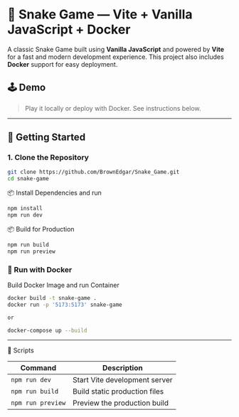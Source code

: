 # 🐍 Snake Game — Vite + Vanilla JavaScript + Docker

A classic Snake Game built using **Vanilla JavaScript** and powered by **Vite** for a fast and modern development experience. This project also includes **Docker** support for easy deployment.

## 🕹 Demo

> Play it locally or deploy with Docker. See instructions below.

---

## 🚀 Getting Started

### 1. Clone the Repository

```bash
git clone https://github.com/BrownEdgar/Snake_Game.git
cd snake-game
```

📦 Install Dependencies and run

```bash
npm install
npm run dev
```

📦 Build for Production

```bash
npm run build
npm run preview

```

### 🐳 Run with Docker

Build Docker Image and run Container

```bash
docker build -t snake-game .
docker run -p '5173:5173' snake-game

or

docker-compose up --build
```

---

📜 Scripts

| Command           | Description                   |
| ----------------- | ----------------------------- |
| `npm run dev`     | Start Vite development server |
| `npm run build`   | Build static production files |
| `npm run preview` | Preview the production build  |
